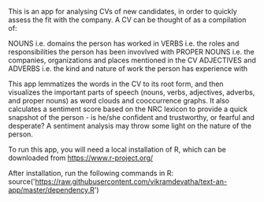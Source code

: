 This is an app for analysing CVs of new candidates, in order to quickly assess the fit with the company. A CV can be thought of as a compilation of: 

NOUNS i.e. domains the person has worked in
VERBS i.e. the roles and responsibilities the person has been invovlved with
PROPER NOUNS i.e. the companies, organizations and places mentioned in the CV
ADJECTIVES and ADVERBS i.e. the kind and nature of work the person has experience with

This app lemmatizes the words in the CV to its root form, and then visualizes the important parts of speech (nouns, verbs, adjectives, adverbs, and proper nouns) as word clouds and cooccurrence graphs. It also calculates a sentiment score based on the NRC lexicon to provide a quick snapshot of the person - is he/she confident and trustworthy, or fearful and desperate? A sentiment analysis may throw some light on the nature of the person.

To run this app, you will need a local installation of R, which can be downloaded from https://www.r-project.org/

After installation, run the following commands in R:
source('https://raw.githubusercontent.com/vikramdevatha/text-an-app/master/dependency.R')
